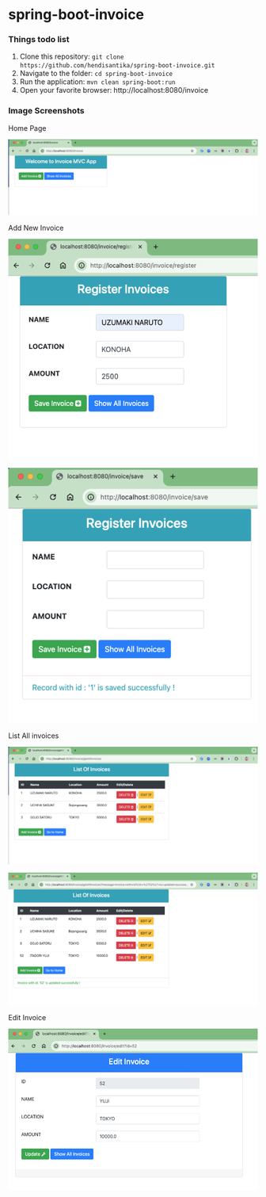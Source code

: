 # spring-boot-invoice

### Things todo list

1. Clone this repository: `git clone https://github.com/hendisantika/spring-boot-invoice.git`
2. Navigate to the folder: `cd spring-boot-invoice`
3. Run the application: `mvn clean spring-boot:run`
4. Open your favorite browser: http://localhost:8080/invoice

### Image Screenshots

Home Page

![Home Page](img/home.png "Home Page")

Add New Invoice

![Add New Invoice](img/add.png "Add New Invoice")

![Add New Invoice](img/add2.png "Add New Invoice")

List All invoices

![List All invoices](img/list.png "List All invoices")

![List All invoices](img/list2.png "List All invoices")

Edit Invoice

![Edit Invoice](img/edit.png "Edit Invoice")
